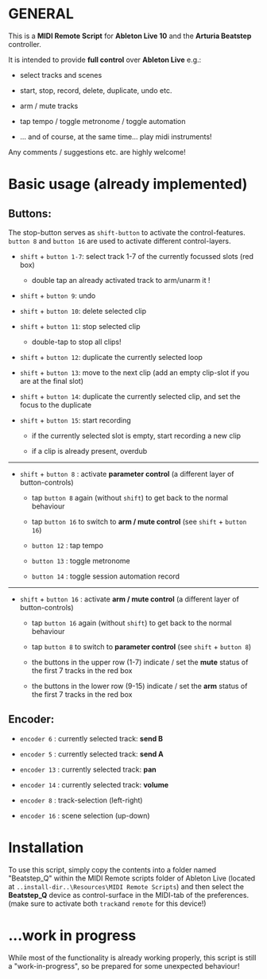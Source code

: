 # GENERAL

This is a **MIDI Remote Script** for **Ableton Live 10** and the **Arturia Beatstep** controller.

It is intended to provide **full control** over **Ableton Live** e.g.:

- select tracks and scenes

- start, stop, record, delete, duplicate, undo etc. 

- arm / mute tracks

- tap tempo / toggle metronome / toggle automation

- ... and of course, at the same time...  play midi instruments!



Any comments / suggestions etc. are highly welcome!

# Basic usage (already implemented)

## Buttons:

The stop-button serves as `shift-button` to activate the control-features.
`button 8` and `button 16` are used to activate different control-layers.



- `shift` + `button 1-7`:  select track 1-7 of the currently focussed slots (red box)
  
  - double tap an already activated track to arm/unarm it !

- `shift` + `button 9`: undo

- `shift` + `button 10`: delete selected clip

- `shift` + `button 11`: stop selected clip
  
  - double-tap to stop all clips!

- `shift` + `button 12`: duplicate the currently selected loop

- `shift` + `button 13`: move to the next clip (add an empty clip-slot if you are at the final slot)

- `shift` + `button 14`: duplicate the currently selected clip, and set the focus to the duplicate

- `shift` + `button 15`: start recording          
  
  - if the currently selected slot is empty, start recording a new clip 
  
  - if a clip is already present, overdub

---

- `shift` + `button 8` : activate **parameter control** (a different layer of button-controls)
  
  - tap `button 8` again (without `shift`) to get back to the normal behaviour
  
  - tap `button 16` to switch to **arm / mute control**  (see `shift` + `button 16`)
  
  - `button 12` : tap tempo
  
  - `button 13` : toggle metronome
  
  - `button 14` : toggle session automation record

---

- `shift` + `button 16` : activate **arm / mute control**     (a different layer of button-controls)
  
  - tap `button 16` again (without `shift`) to get back to the normal behaviour
  
  - tap `button 8` to switch to **parameter control** (see `shift` + `button 8`)
  
  - the buttons in the upper row (1-7) indicate / set the **mute** status of the first 7 tracks in the red box
  
  - the buttons in the lower row (9-15) indicate / set the **arm** status of the first 7 tracks in the red box

## Encoder:

- `encoder 6` : currently selected track: **send B**

- `encoder 5` : currently selected track: **send A**

- `encoder 13` :  currently selected track: **pan**

- `encoder 14` : currently selected track: **volume**

- `encoder 8` : track-selection (left-right)

- `encoder 16` : scene selection (up-down)

# Installation

To use this script, simply copy the contents into a folder named "Beatstep_Q" within the MIDI Remote  scripts folder of Ableton Live (located at `..install-dir..\Resources\MIDI Remote Scripts`) and then select the **Beatstep_Q** device as control-surface in the MIDI-tab of the preferences. (make sure to activate both `track`and `remote` for this device!)

# ...work in progress

While most of the functionality is already working properly, this script is still a "work-in-progress", so be prepared for some unexpected behaviour!


